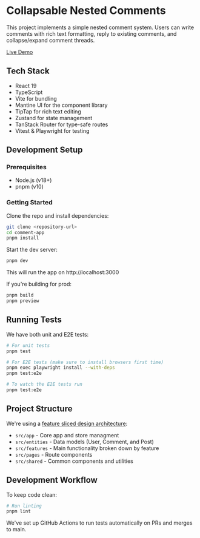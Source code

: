# Collapsable Nested Comments

This project implements a simple nested comment system. Users can write comments with rich text formatting, reply to existing comments, and collapse/expand comment threads.

[Live Demo](https://collapsible-nested-comments.netlify.app/)

## Tech Stack

- React 19
- TypeScript
- Vite for bundling
- Mantine UI for the component library
- TipTap for rich text editing
- Zustand for state management
- TanStack Router for type-safe routes
- Vitest & Playwright for testing

## Development Setup

### Prerequisites

- Node.js (v18+)
- pnpm (v10)

### Getting Started

Clone the repo and install dependencies:

```bash
git clone <repository-url>
cd comment-app
pnpm install
```

Start the dev server:

```bash
pnpm dev
```

This will run the app on http://localhost:3000

If you're building for prod:

```bash
pnpm build
pnpm preview
```

## Running Tests

We have both unit and E2E tests:

```bash
# For unit tests
pnpm test

# For E2E tests (make sure to install browsers first time)
pnpm exec playwright install --with-deps
pnpm test:e2e

# To watch the E2E tests run
pnpm test:e2e
```

## Project Structure

We're using a [feature sliced design architecture](https://feature-sliced.github.io/documentation/):

- `src/app` - Core app and store managment
- `src/entities` - Data models (User, Comment, and Post)
- `src/features` - Main functionality broken down by feature
- `src/pages` - Route components
- `src/shared` - Common components and utilities


## Development Workflow

To keep code clean:

```bash
# Run linting
pnpm lint
```

We've set up GitHub Actions to run tests automatically on PRs and merges to main.
